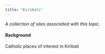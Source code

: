 ```yaml
---
title: "Kiribati"
---
```



*A collection of sites associated with this topic.*

#### Background

Catholic places of interest in Kiribati


